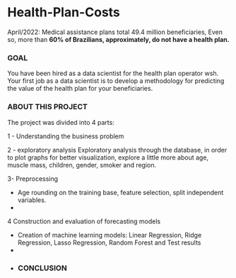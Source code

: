 # Health-Plan-Costs


April/2022: Medical assistance plans total 49.4 million beneficiaries, Even so, more than **60% of Brazilians, approximately, do not have a health plan.**


### **GOAL** 

You have been hired as a data scientist for the health plan operator wsh. Your first job as a data scientist is to develop a methodology for predicting the value of the health plan for your beneficiaries.

### **ABOUT THIS PROJECT**

The project was divided into 4 parts:


1 - Understanding the business problem

2 - exploratory analysis
  Exploratory analysis through the database, in order to plot graphs for better visualization, explore a little more about age, muscle mass, children, gender, smoker and region.
  
3- Preprocessing
 - Age rounding on the training base, feature selection, split independent variables.
 - 
4 Construction and evaluation of forecasting models
- Creation of machine learning models: Linear Regression, Ridge Regression, Lasso Regression, Random Forest and Test results
- 
- ### **CONCLUSION**
